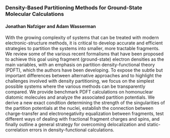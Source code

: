 ### Density-Based Partitioning Methods for Ground-State Molecular Calculations
#### Jonathan Nafziger and Adam Wasserman

With the growing complexity of systems that can be treated with modern
electronic-structure methods, it is critical to develop accurate and efficient strategies to
partition the systems into smaller, more tractable fragments. We review some of the various
recent formalisms that have been proposed to achieve this goal using fragment (ground-state)
electron densities as the main variables, with an emphasis on partition density-functional
theory (PDFT), which the authors have been developing. To expose the subtle but important
differences between alternative approaches and to highlight the challenges involved with
density partitioning, we focus on the simplest possible systems where the various methods can
be transparently compared. We provide benchmark PDFT calculations on homonuclear
diatomic molecules and analyze the associated partition potentials. We derive a new exact
condition determining the strength of the singularities of the partition potentials at the nuclei,
establish the connection between charge-transfer and electronegativity equalization between
fragments, test different ways of dealing with fractional fragment charges and spins, and finally outline a general strategy for
overcoming delocalization and static-correlation errors in density-functional calculations.